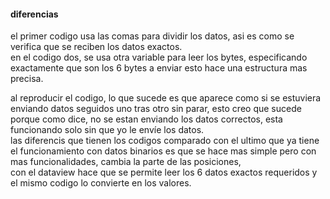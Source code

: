 #### diferencias  
el primer codigo usa las comas para dividir los datos, asi es como se verifica que se reciben los datos exactos.   
en el codigo dos, se usa otra variable para leer los bytes, especificando exactamente que son los 6 bytes a enviar esto hace una estructura mas precisa.  

al reproducir el codigo, lo que sucede es que aparece como si se estuviera enviando datos seguidos uno tras otro sin parar, esto creo que sucede porque como dice, no se estan enviando los datos correctos, esta funcionando solo sin que yo le envíe los datos.  
las diferencis que tienen los codigos comparado con el ultimo que ya tiene el funcionamiento con datos binarios es que se hace mas simple pero con mas funcionalidades, cambia la parte de las posiciones,  
con el dataview hace que se permite leer los 6 datos exactos requeridos y el mismo codigo lo convierte en los valores.  
